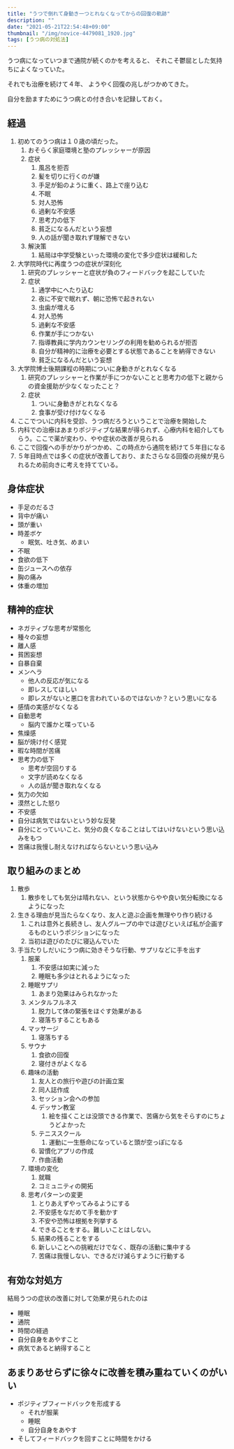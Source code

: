 ```yaml
---
title: "うつで倒れて身動き一つとれなくなってからの回復の軌跡"
description: ""
date: "2021-05-21T22:54:48+09:00"
thumbnail: "/img/novice-4479081_1920.jpg"
tags: [うつ病の対処法]
---
```

うつ病になっていつまで通院が続くのかを考えると、
それこそ鬱屈とした気持ちによくなっていた。

それでも治療を続けて４年、
ようやく回復の兆しがつかめてきた。

自分を励ますためにうつ病との付き合いを記録しておく。


## 経過
1. 初めてのうつ病は１０歳の頃だった。
   1. おそらく家庭環境と塾のプレッシャーが原因
   2. 症状
      1. 風呂を拒否
      2. 髪を切りに行くのが嫌
      3. 手足が鉛のように重く、路上で座り込む
      4. 不眠
      5. 対人恐怖
      6. 過剰な不安感
      7. 思考力の低下
      8. 貧乏になるんだという妄想
      9. 人の話が聞き取れず理解できない
   3. 解決策
      1. 結局は中学受験といった環境の変化で多少症状は緩和した
2. 大学院時代に再度うつの症状が深刻化
   1. 研究のプレッシャーと症状が負のフィードバックを起こしていた
   2. 症状
      1. 通学中にへたり込む
      2. 夜に不安で眠れず、朝に恐怖で起きれない
      3. 虫歯が増える
      4. 対人恐怖
      5. 過剰な不安感
      6. 作業が手につかない
      7. 指導教員に学内カウンセリングの利用を勧められるが拒否
      8. 自分が精神的に治療を必要とする状態であることを納得できない
      9. 貧乏になるんだという妄想
3. 大学院博士後期課程の時期についに身動きがとれなくなる
   1. 研究のプレッシャーと作業が手につかないことと思考力の低下と親からの資金援助が少なくなったこと？
   2. 症状
      1. ついに身動きがとれなくなる
      2. 食事が受け付けなくなる
4. ここでついに内科を受診、うつ病だろうということで治療を開始した
5. 内科での治療はあまりポジティブな結果が得られず、心療内科を紹介してもらう。ここで薬が変わり、やや症状の改善が見られる
6. ここで回復への手がかりがつかめ、この時点から通院を続けて５年目になる
7. ５年目時点では多くの症状が改善しており、またさらなる回復の兆候が見られるため前向きに考えを持てている。
   
## 身体症状
- 手足のだるさ
- 背中が痛い
- 頭が重い
- 時差ボケ
  - 眠気、吐き気、めまい
- 不眠
- 食欲の低下
- 缶ジュースへの依存
- 胸の痛み
- 体重の増加

## 精神的症状
- ネガティブな思考が常態化
- 種々の妄想
- 離人感
- 貧困妄想
- 自暴自棄
- メンヘラ
  - 他人の反応が気になる
  - 即レスしてほしい
  - 即レスがないと悪口を言われているのではないか？という思いになる
- 感情の実感がなくなる
- 自動思考
  - 脳内で誰かと喋っている
- 焦燥感
- 脳が焼け付く感覚
- 暇な時間が苦痛
- 思考力の低下
  - 思考が空回りする
  - 文字が読めなくなる
  - 人の話が聞き取れなくなる
- 気力の欠如
- 漠然とした怒り
- 不安感
- 自分は病気ではないという妙な反発
- 自分にとっていいこと、気分の良くなることはしてはいけないという思い込みをもつ
- 苦痛は我慢し耐えなければならないという思い込み

## 取り組みのまとめ
1. 散歩
   1. 散歩をしても気分は晴れない、という状態からやや良い気分転換になるようになった
2. 生きる理由が見当たらなくなり、友人と遊ぶ企画を無理やり作り続ける
   1. これは意外と長続きし、友人グループの中では遊びといえば私が企画するものというポジションになった
   2. 当初は遊びのたびに寝込んでいた
3. 手当たりしだいにうつ病に効きそうな行動、サプリなどに手を出す
   1. 服薬
      1. 不安感は如実に減った
      2. 睡眠も多少はとれるようになった
   2. 睡眠サプリ
      1. あまり効果はみられなかった
   3. メンタルフルネス
      1. 脱力して体の緊張をほぐす効果がある
      2. 寝落ちすることもある
   4. マッサージ
      1. 寝落ちする
   5. サウナ
      1. 食欲の回復
      2. 寝付きがよくなる
   6. 趣味の活動
      1. 友人との旅行や遊びの計画立案
      2. 同人誌作成
      3. セッション会への参加
      4. デッサン教室
         1. 絵を描くことは没頭できる作業で、苦痛から気をそらすのにちょうどよかった
      5. テニススクール
         1. 運動に一生懸命になっていると頭が空っぽになる
      6. 習慣化アプリの作成
      7. 作曲活動
   7. 環境の変化
      1. 就職
      2. コミュニティの開拓
   8. 思考パターンの変更
      1. とりあえずやってみるようにする
      2. 不安感をなだめて手を動かす
      3. 不安や恐怖は根拠を列挙する
      4. できることをする。難しいことはしない。
      5. 結果の残ることをする
      6. 新しいことへの挑戦だけでなく、既存の活動に集中する
      7. 苦痛は我慢しない、できるだけ減らすように行動する


## 有効な対処方
結局うつの症状の改善に対して効果が見られたのは

- 睡眠
- 通院
- 時間の経過
- 自分自身をあやすこと
- 病気であると納得すること

## あまりあせらずに徐々に改善を積み重ねていくのがいい
- ポジティブフィードバックを形成する
  - それが服薬
  - 睡眠
  - 自分自身をあやす
- そしてフィードバックを回すことに時間をかける